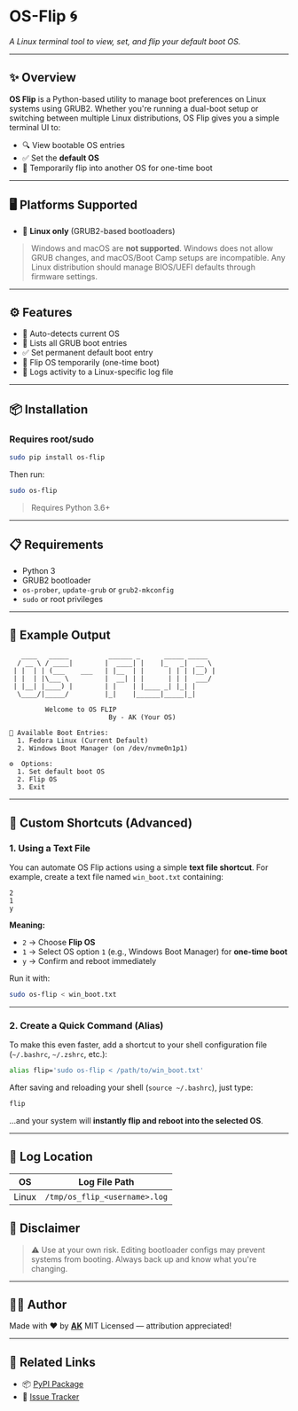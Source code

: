 # OS-Flip 🌀

*A Linux terminal tool to view, set, and flip your default boot OS.*

---

## ✨ Overview

**OS Flip** is a Python-based utility to manage boot preferences on Linux systems using GRUB2. Whether you're running a dual-boot setup or switching between multiple Linux distributions, OS Flip gives you a simple terminal UI to:

* 🔍 View bootable OS entries
* ✅ Set the **default OS**
* 🔁 Temporarily flip into another OS for one-time boot

---

## 🖥️ Platforms Supported

* 🐧 **Linux only** (GRUB2-based bootloaders)

> Windows and macOS are **not supported**. Windows does not allow GRUB changes, and macOS/Boot Camp setups are incompatible. Any Linux distribution should manage BIOS/UEFI defaults through firmware settings.

---

## ⚙️ Features

* 🧠 Auto-detects current OS
* 📜 Lists all GRUB boot entries
* ✅ Set permanent default boot entry
* 🔁 Flip OS temporarily (one-time boot)
* 📁 Logs activity to a Linux-specific log file

---

## 📦 Installation

### **Requires root/sudo**

```bash
sudo pip install os-flip
```

Then run:

```bash
sudo os-flip
```

> Requires Python 3.6+

---

## 📋 Requirements

* Python 3
* GRUB2 bootloader
* `os-prober`, `update-grub` or `grub2-mkconfig`
* `sudo` or root privileges

---

## 🚀 Example Output

```text
   ____   _____          ______ _      _____ _____ 
  / __ \ / ____|        |  ____| |    |_   _|  __ \
 | |  | | (___    ___   | |__  | |      | | | |__) |
 | |  | |\___ \         |  __| | |      | | |  ___/ 
 | |__| |____) |        | |    | |____ _| |_| |     
  \____/|_____/         |_|    |______|_____|_|   

         Welcome to OS FLIP 
                         By - AK (Your OS)

📜 Available Boot Entries:
  1. Fedora Linux (Current Default)
  2. Windows Boot Manager (on /dev/nvme0n1p1)

⚙️  Options:
  1. Set default boot OS
  2. Flip OS
  3. Exit
```

---

## 📝 Custom Shortcuts (Advanced)

### 1. Using a Text File

You can automate OS Flip actions using a simple **text file shortcut**.
For example, create a text file named `win_boot.txt` containing:

```
2
1
y
```

**Meaning:**

* `2` → Choose **Flip OS**
* `1` → Select OS option `1` (e.g., Windows Boot Manager) for **one-time boot**
* `y` → Confirm and reboot immediately

Run it with:

```bash
sudo os-flip < win_boot.txt
```

---

### 2. Create a Quick Command (Alias)

To make this even faster, add a shortcut to your shell configuration file (`~/.bashrc`, `~/.zshrc`, etc.):

```bash
alias flip='sudo os-flip < /path/to/win_boot.txt'
```

After saving and reloading your shell (`source ~/.bashrc`), just type:

```bash
flip
```

…and your system will **instantly flip and reboot into the selected OS**.

---

## 📂 Log Location

| OS    | Log File Path                 |
| ----- | ----------------------------- |
| Linux | `/tmp/os_flip_<username>.log` |


## 🚧 Disclaimer

> ⚠️ Use at your own risk. Editing bootloader configs may prevent systems from booting. Always back up and know what you're changing.

---

## 👨‍💻 Author

Made with ❤️ by **[AK](https://github.com/AKris15)**
MIT Licensed — attribution appreciated!

---

## 🔗 Related Links

* 📦 [PyPI Package](https://pypi.org/project/os-flip)
* 🐛 [Issue Tracker](https://github.com/AKris15/OS-Flip/issues)
